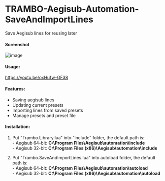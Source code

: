 # TRAMBO-Aegisub-Automation-SaveAndImportLines
Save Aegisub lines for reusing later

#### Screenshot
![image](https://user-images.githubusercontent.com/98341055/195948146-f198e2b0-5879-44b2-a3df-35e2afa47825.png)  

#### Usage:
https://youtu.be/oxHufw-GF38  

#### Features:  
  - Saving aegisub lines
  - Updating current presets
  - Importing lines from saved presets
  - Manage presets and preset file
  
#### Installation:  
  1. Put "Trambo.Library.lua" into "include" folder, the default path is:  
    - Aegisub 64-bit: **C:\Program Files\Aegisub\automation\include**  
    - Aegisub 32-bit: **C:\Program Files (x86)\Aegisub\automation\include**
      
  2. Put "Trambo.SaveAndImportLines.lua" into autoload folder, the default path is:  
    - Aegisub 64-bit: **C:\Program Files\Aegisub\automation\autoload**  
    - Aegisub 32-bit: **C:\Program Files (x86)\Aegisub\automation\autoload** 
